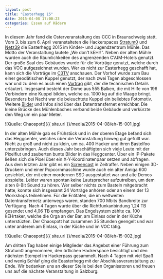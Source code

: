 ```yaml
---
layout: post
title: "Easterhegg 15"
date: 2015-04-08 17:00:23
categories: Essen auf Rädern
---
```

In diesem Jahr fand die Osterveranstaltung des CCC in Braunschweig statt. Vom 3. bis zum 6. April veranstalteten die Hackerspaces [Stratum0](https://www.stratum0.org) und [Netz39](http://www.netz39.de/) die Easterhegg 2015 im Kinder- und Jugendzentrum Mühle. Das Motto der Veranstaltung lautete „We don't kEHr!“. Neben der alten Mühle wurden auch die Räumlichkeiten des angrenzenden CVJM-Hotels genutzt. Der große Saal des Gebäudes wurde für die Vorträge genutzt, welche durch das VOC aufgezeichnet wurden. Wer es nicht zur Easterhegg geschafft hat, kann sich die Vorträge im [C3TV](https://media.ccc.de/browse/conferences/eh2015/) anschauen. Der Vorhof wurde zum Bau einer geodätischen Kuppel genutzt, der nach zwei Tagen abgeschlossen war und zu dem es auch einen [Vortrag](http://media.ccc.de/browse/conferences/eh2015/eh15_-_29_-_de_-_saal_-_201504051200_-_geodatische_kuppeln_-_andrelf.html) gibt, der die technischen Details erläutert. Insgesamt besteht der Dome aus 555 Balken, die mit Hilfe von 196 Verbindern eine Kuppel bilden, welche ca. 1000 kg auf die Waage bringt. Besonders bei Nacht war die beleuchtete Kuppel ein beliebtes Fotomotiv. Weitere [Bilder](https://twitter.com/thewoodendome) und Infos sind über das Datentransfernet erreichbar. Die kleine Brücke des Mühlenbaches verband beide Gebäude und verkürzte den Weg um ein paar Meter.

![Quelle: Chaospott]({{ site.url }}/media/2015-04-08/eh-15-001.jpg)

In der alten Mühle gab es Frühstück und in der oberen Etage befand sich das Heggcenter, welches über die Veranstaltung hinweg gut gefüllt war. Nicht zu groß und nicht zu klein, um ca. 400 Hacker und ihren Bastelfoo unterzubringen. Auch dieses Jahr beschäftigten sich viele Leute mit der Pixelflut und zauberten bunte Bilder in das Heggcenter. Über ein IP-Pakete ließen sich die Pixel über ein X-Y-Koordinatenpaar setzen und abfragen. Aus dem letzten Jahr gibt es ein [Screencast](https://vimeo.com/92827556) in Zeitraffer. Neben einigen 3D-Druckern und einer Popcornmaschine wurde auch ein alter Amiga 600 gesichtet, der mit einer mordernen SSD ausgestattet war und alte Demos abspielte. Leider waren spontan keine Lautsprecher aufzutreiben, um dem alten 8-Bit Sound zu hören. Wer selber nichts zum Basteln mitgebracht hatte, konnte sich insgesamt 24 Vorträge anhören oder an einem der 13 Workshops teilnehmen. Für die Entitäten, die im weltweiten Datentransfernetz unterwegs waren, standen 700 Mbits Bandbreite zur Verfügung. Nach 4 Tagen wurde über die Richtfunkanbindung 1,24 TB gesendet und 4,06 TB empfangen. Das Engelsystem zählte ca. 100 kEHrtaker, welche die Orga an der Bar, am Einlass oder in der Küche unterstüzten. Der Chaospott hat zusammen 35 Stunden geengelt und war unter anderem am Einlass, in der Küche und im VOC tätig.

![Quelle: Chaospott]({{ site.url }}/media/2015-04-08/eh-15-002.jpg)

Am dritten Tag haben einige Mitglieder das Angebot einer Führung zum Stratum0 angenommen, den örtlichen Hackerspace besichtigt und den nächsten Stempel im Hackerpass gesammelt. Nach 4 Tagen mit viel Spaß und wenig Schlaf ging die Eeasterhegg mit der Abschlussveranstaltung zu Ende. Wir bedanken uns an dieser Stelle bei den Organisatoren und freuen uns auf die nächste Veranstaltung in Salzburg.